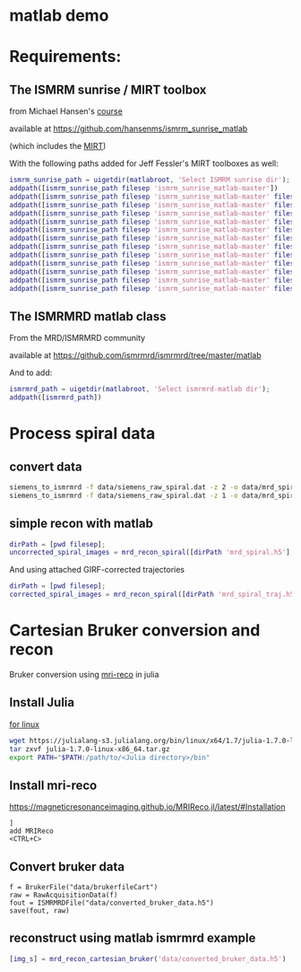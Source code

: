 # matlab demo

# Requirements: 
## The ISMRM sunrise / MIRT toolbox
from Michael Hansen's [course](http://hansenms.github.io/sunrise/)

available at https://github.com/hansenms/ismrm_sunrise_matlab

(which includes the [MIRT](https://web.eecs.umich.edu/~fessler/code/))

With the following paths added for Jeff Fessler's MIRT toolboxes as well:
```matlab
ismrm_sunrise_path = uigetdir(matlabroot, 'Select ISMRM sunrise dir');
addpath([ismrm_sunrise_path filesep 'ismrm_sunrise_matlab-master'])
addpath([ismrm_sunrise_path filesep 'ismrm_sunrise_matlab-master' filesep 'vdspiral'])
addpath([ismrm_sunrise_path filesep 'ismrm_sunrise_matlab-master' filesep 'irt' filesep 'utilities'])
addpath([ismrm_sunrise_path filesep 'ismrm_sunrise_matlab-master' filesep 'irt' filesep 'graph'])
addpath([ismrm_sunrise_path filesep 'ismrm_sunrise_matlab-master' filesep 'irt' filesep 'systems'])
addpath([ismrm_sunrise_path filesep 'ismrm_sunrise_matlab-master' filesep 'irt' filesep 'wls'])
addpath([ismrm_sunrise_path filesep 'ismrm_sunrise_matlab-master' filesep 'irt' filesep 'penalty'])
addpath([ismrm_sunrise_path filesep 'ismrm_sunrise_matlab-master' filesep 'irt' filesep 'general'])
addpath([ismrm_sunrise_path filesep 'ismrm_sunrise_matlab-master' filesep 'irt' filesep 'fbp'])
addpath([ismrm_sunrise_path filesep 'ismrm_sunrise_matlab-master' filesep 'irt' filesep 'nufft'])
addpath([ismrm_sunrise_path filesep 'ismrm_sunrise_matlab-master' filesep 'irt' filesep 'mri'])
addpath([ismrm_sunrise_path filesep 'ismrm_sunrise_matlab-master' filesep 'irt' filesep 'mex' filesep 'v7']) 
addpath([ismrm_sunrise_path filesep 'ismrm_sunrise_matlab-master' filesep 'irt' filesep 'mri'])
```

## The ISMRMRD matlab class
From the MRD/ISMRMRD community

available at
https://github.com/ismrmrd/ismrmrd/tree/master/matlab

And to add:
```matlab
ismrmrd_path = uigetdir(matlabroot, 'Select ismrmrd-matlab dir');
addpath([ismrmrd_path])
```

# Process spiral data
## convert data

```bash
siemens_to_ismrmrd -f data/siemens_raw_spiral.dat -z 2 -o data/mrd_spiral.h5 
siemens_to_ismrmrd -f data/siemens_raw_spiral.dat -z 1 -o data/mrd_spiral_noise.h5 
```

## simple recon with matlab
```matlab
dirPath = [pwd filesep];
uncorrected_spiral_images = mrd_recon_spiral([dirPath 'mrd_spiral.h5'],[dirPath 'mrd_spiral_noise.h5']);
```
And using attached GIRF-corrected trajectories
```matlab
dirPath = [pwd filesep];
corrected_spiral_images = mrd_recon_spiral([dirPath 'mrd_spiral_traj.h5'],[dirPath 'mrd_spiral_noise.h5']);
```

# Cartesian Bruker conversion and recon

Bruker conversion using [mri-reco](https://magneticresonanceimaging.github.io/MRIReco.jl/latest/filehandling/#Conversion) in julia

## Install Julia 
[for linux](https://julialang.org/downloads/platform/#linux_and_freebsd)

```bash
wget https://julialang-s3.julialang.org/bin/linux/x64/1.7/julia-1.7.0-linux-x86_64.tar.gz
tar zxvf julia-1.7.0-linux-x86_64.tar.gz
export PATH="$PATH:/path/to/<Julia directory>/bin"
```

## Install mri-reco
https://magneticresonanceimaging.github.io/MRIReco.jl/latest/#Installation
```
]
add MRIReco
<CTRL+C>
```


## Convert bruker data
```
f = BrukerFile("data/brukerfileCart")
raw = RawAcquisitionData(f)
fout = ISMRMRDFile("data/converted_bruker_data.h5")
save(fout, raw)
```

## reconstruct using matlab ismrmrd example
```matlab
[img_s] = mrd_recon_cartesian_bruker('data/converted_bruker_data.h5')
```